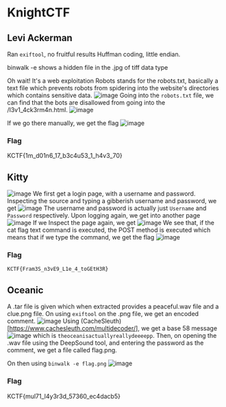 # KnightCTF

## Levi Ackerman

Ran `exiftool`, no fruitful results
Huffman coding, little endian.

binwalk -e shows a hidden file in the .jpg of tiff data type

Oh wait! It's a web exploitation
Robots stands for the robots.txt, basically a text file which prevents robots from spidering into the website's directories which contains sensitive data.
![image](https://github.com/kua23/KnightCTF/assets/61975172/442aadf1-a350-4326-bc90-013f7b617075)
Going into the `robots.txt` file, we can find that the bots are disallowed from going into the /l3v1_4ck3rm4n.html.
![image](https://github.com/kua23/KnightCTF/assets/61975172/8f1a0ad4-7d09-46cf-b290-07a19cef7a0a)

If we go there manually, we get the flag
![image](https://github.com/kua23/KnightCTF/assets/61975172/36526cd2-e0e3-420a-b24d-3d6d47cb3a2d)

### Flag

KCTF{1m_d01n6_17_b3c4u53_1_h4v3_70}

## Kitty

![image](https://github.com/kua23/KnightCTF/assets/61975172/91efe3c5-e2be-4316-bc34-a3051e527bbd)
We first get a login page, with a username and password. 
Inspecting the source and typing a gibberish username and password, we get
![image](https://github.com/kua23/KnightCTF/assets/61975172/68b2900d-6e67-434d-8599-fe3abffef0e5)
The username and password is actually just `Username` and `Password` respectively.
Upon logging again, we get into another page
![image](https://github.com/kua23/KnightCTF/assets/61975172/9ee80982-cf11-49f2-a3a3-bee893919a41)
If we Inspect the page again, we get 
![image](https://github.com/kua23/KnightCTF/assets/61975172/fdc17db9-0e65-48b8-83f3-c7d4899eab66)
We see that, if the cat flag text command is executed, the POST method is executed which means that if we type the command, we get the flag
![image](https://github.com/kua23/KnightCTF/assets/61975172/267190d7-123e-4064-8ea2-4c73e6022c8e)

### Flag
`KCTF{Fram3S_n3vE9_L1e_4_toGEtH3R}`

## Oceanic

A .tar file is given which when extracted provides a peaceful.wav file and a clue.png file.
On using `exiftool` on the .png file, we get an encoded comment.
![image](https://github.com/kua23/KnightCTF/assets/61975172/e228e685-e659-4da5-9ce7-4ab,c0a113c3b)
Using (CacheSleuth)[https://www.cachesleuth.com/multidecoder/], we get a base 58 message
![image](https://github.com/kua23/KnightCTF/assets/61975172/52c68540-b9de-43f8-8ee7-e73b79c18b01)
which is `theoceanisactuallyreallydeeeepp`.
Then, on opening the .wav file using the DeepSound tool, and entering the password as the comment, we get a file called flag.png.

On then using `binwalk -e flag.png` 
![image](https://github.com/kua23/KnightCTF/assets/61975172/835f57b5-6b2f-4119-b4c0-76c9c5982b6b)

### Flag 
KCTF{mul71_l4y3r3d_57360_ec4dacb5}

## 


